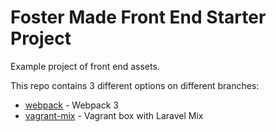 # Foster Made Front End Starter Project

Example project of front end assets.

This repo contains 3 different options on different branches:
* [webpack](https://github.com/fostermadeco/fm-example-site-webpack/tree/webpack) - Webpack 3
* [vagrant-mix](https://github.com/fostermadeco/fm-example-site-webpack/tree/vagrant-mix) - Vagrant box with Laravel Mix

